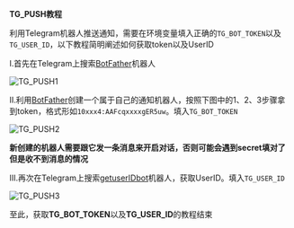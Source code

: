 **TG_PUSH教程**

利用Telegram机器人推送通知，需要在环境变量填入正确的```TG_BOT_TOKEN```以及```TG_USER_ID```，以下教程简明阐述如何获取token以及UserID

Ⅰ.首先在Telegram上搜索[BotFather](https://t.me/BotFather)机器人<br>

![TG_PUSH1](https://gitlab.com/shanmiteko/LotteryAutoScript/-/raw/main/doc/pic/TG_PUSH1.png)

Ⅱ.利用[BotFather](https://t.me/BotFather)创建一个属于自己的通知机器人，按照下图中的1、2、3步骤拿到token，格式形如```10xxx4:AAFcqxxxxgER5uw```。填入```TG_BOT_TOKEN```<br>

![TG_PUSH2](https://gitlab.com/shanmiteko/LotteryAutoScript/-/raw/main/doc/pic/TG_PUSH2.png)<br>

**新创建的机器人需要跟它发一条消息来开启对话，否则可能会遇到secret填对了但是收不到消息的情况**<br>

Ⅲ.再次在Telegram上搜索[getuserIDbot](https://t.me/getuserIDbot)机器人，获取UserID。填入```TG_USER_ID```<br>

![TG_PUSH3](https://gitlab.com/shanmiteko/LotteryAutoScript/-/raw/main/doc/pic/TG_PUSH3.png)

至此，获取**TG_BOT_TOKEN**以及**TG_USER_ID**的教程结束
